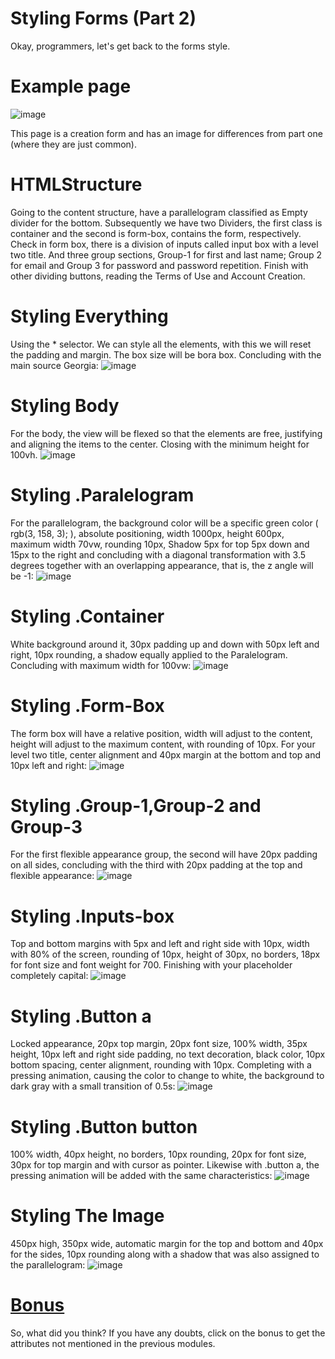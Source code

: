 # Styling Forms (Part 2)
Okay, programmers, let's get back to the forms style.

# Example page 
![image](https://github.com/user-attachments/assets/845efcad-d205-4eea-b13b-d986fcadcf44)

This page is a creation form and has an image for differences from part one (where they are just common).

# HTMLStructure
Going to the content structure, have a parallelogram classified as Empty divider for the bottom. Subsequently we have two Dividers, the first class is container and the second is form-box, contains the form, respectively. Check in form box, there is a division of inputs called input box with a level two title. And three group sections, Group-1 for first and last name; Group 2 for email and Group 3 for password and password repetition. Finish with other dividing buttons, reading the Terms of Use and Account Creation.

# Styling Everything
Using the * selector. We can style all the elements, with this we will reset the padding and margin. The box size will be bora box. Concluding with the main source Georgia:
![image](https://github.com/user-attachments/assets/5c381485-c23d-4612-8fa2-cc046e945ccb)

# Styling Body
For the body, the view will be flexed so that the elements are free, justifying and aligning the items to the center. Closing with the minimum height for 100vh.
![image](https://github.com/user-attachments/assets/4d587f53-5c97-44de-9f14-3f3a1e3ff899)
# Styling .Paralelogram
For the parallelogram, the background color will be a specific green color ( rgb(3, 158, 3); ), absolute positioning, width 1000px, height 600px, maximum width 70vw, rounding 10px, Shadow 5px for top 5px down and 15px to the right and concluding with a diagonal transformation with 3.5 degrees together with an overlapping appearance, that is, the z angle will be -1:
![image](https://github.com/user-attachments/assets/1577156c-babc-4e87-8725-9fc39f5cfc01)

# Styling .Container
White background around it, 30px padding up and down with 50px left and right, 10px rounding, a shadow equally applied to the Paralelogram. Concluding with maximum width for 100vw:
![image](https://github.com/user-attachments/assets/96822058-39e3-4339-b32c-bb9816e91628)

# Styling .Form-Box
The form box will have a relative position, width will adjust to the content, height will adjust to the maximum content, with rounding of 10px. For your level two title, center alignment and 40px margin at the bottom and top and 10px left and right:
![image](https://github.com/user-attachments/assets/d8fba187-4677-4a79-895b-e4a7c214372b)

# Styling .Group-1,Group-2 and Group-3
For the first flexible appearance group, the second will have 20px padding on all sides, concluding with the third with 20px padding at the top and flexible appearance:
![image](https://github.com/user-attachments/assets/ffb4e86d-4087-47c0-b8ca-8534a6663ad5)

# Styling .Inputs-box
Top and bottom margins with 5px and left and right side with 10px, width with 80% of the screen, rounding of 10px, height of 30px, no borders, 18px for font size and font weight for 700. Finishing with your placeholder completely capital:
![image](https://github.com/user-attachments/assets/e9ef1f00-f65a-468f-a380-f3441af848c8)

# Styling .Button a
Locked appearance, 20px top margin, 20px font size, 100% width, 35px height, 10px left and right side padding, no text decoration, black color, 10px bottom spacing, center alignment, rounding with 10px. Completing with a pressing animation, causing the color to change to white, the background to dark gray with a small transition of 0.5s:
![image](https://github.com/user-attachments/assets/d150adfd-3d98-40f6-acfd-0fd527620c05)

# Styling .Button button
100% width, 40px height, no borders, 10px rounding, 20px for font size, 30px for top margin and with cursor as pointer. Likewise with .button a, the pressing animation will be added with the same characteristics:
![image](https://github.com/user-attachments/assets/cff7da9a-f3e2-4d2b-8105-7ecdf653fd57)

# Styling The Image 
450px high, 350px wide, automatic margin for the top and bottom and 40px for the sides, 10px rounding along with a shadow that was also assigned to the parallelogram:
![image](https://github.com/user-attachments/assets/b0dd3a48-11d3-4452-b367-2ba615485e7c)

# [Bonus](https://github.com/Karlos-Eduardo-Mrqs/Construction-Html-Css-Javascript/blob/main/Styling-Css/Module%206%20-%20(Components%20Html)/Forms-Number_19/StyleTwo/Obs.md) 
So, what did you think? If you have any doubts, click on the bonus to get the attributes not mentioned in the previous modules.
